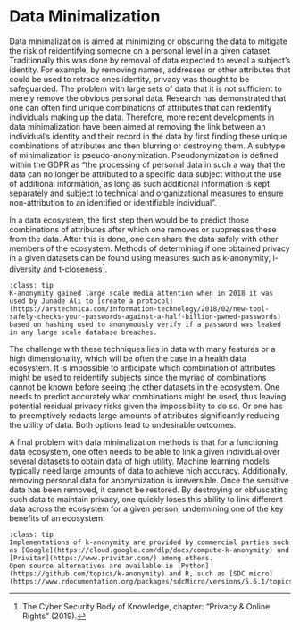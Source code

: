 # Data Minimalization 

Data minimalization is aimed at minimizing or obscuring the data to mitigate the risk of reidentifying someone on a personal level in a given dataset. Traditionally this was done by removal of data expected to reveal a subject’s identity. For example, by removing names, addresses or other attributes that could be used to retrace ones identity, privacy was thought to be safeguarded. The problem with large sets of data that it is not sufficient to merely remove the obvious personal data. Research has demonstrated that one can often find unique combinations of attributes that can reidentify individuals making up the data. Therefore, more recent developments in data minimalization have been aimed at removing the link between an individual’s identity and their record in the data by first finding these unique combinations of attributes and then blurring or destroying them. 
A subtype of minimalization is pseudo-anonymization. Pseudonymization is defined within the GDPR as “the processing of personal data in such a way that the data can no longer be attributed to a specific data subject without the use of additional information, as long as such additional information is kept separately and subject to technical and organizational measures to ensure non-attribution to an identified or identifiable individual”. 

In a data ecosystem, the first step then would be to predict those combinations of attributes after which one removes or suppresses these from the data. After this is done, one can share the data safely with other members of the ecosystem. Methods of determining if one obtained privacy in a given datasets can be found using measures such as k-anonymity, l-diversity and t-closeness[^footnote2]. 

```{admonition} K-anonymity
:class: tip
K-anonymity gained large scale media attention when in 2018 it was used by Junade Ali to [create a protocol](https://arstechnica.com/information-technology/2018/02/new-tool-safely-checks-your-passwords-against-a-half-billion-pwned-passwords) based on hashing used to anonymously verify if a password was leaked in any large scale database breaches.
```
The challenge with these techniques lies in data with many features or a high dimensionality, which will be often the case in a health data ecosystem. It is impossible to anticipate which combination of attributes might be used to reidentify subjects since the myriad of combinations cannot be known before seeing the other datasets in the ecosystem. One needs to predict accurately what combinations might be used, thus leaving potential residual privacy risks given the impossibility to do so. Or one has to preemptively redacts large amounts of attributes significantly reducing the utility of data. Both options lead to undesirable outcomes. 

A final problem with data minimalization methods is that for a functioning data ecosystem, one often needs to be able to link a given individual over several datasets to obtain data of high utility. Machine learning models typically need large amounts of data to achieve high accuracy. Additionally, removing personal data for anonymization is irreversible. Once the sensitive data has been removed, it cannot be restored. By destroying or obfuscating such data to maintain privacy, one quickly loses this ability to link different data across the ecosystem for a given person, undermining one of the key benefits of an ecosystem. 

```{admonition} Implementations
:class: tip
Implementations of k-anonymity are provided by commercial parties such as [Google](https://cloud.google.com/dlp/docs/compute-k-anonymity) and [Privitar](https://www.privitar.com/) among others.
Open source alternatives are available in [Python](https://github.com/topics/k-anonymity) and R, such as [SDC micro](https://www.rdocumentation.org/packages/sdcMicro/versions/5.6.1/topics/localSuppression).
```
[^footnote2]:The Cyber Security Body of Knowledge, chapter: “Privacy & Online Rights” (2019). 
